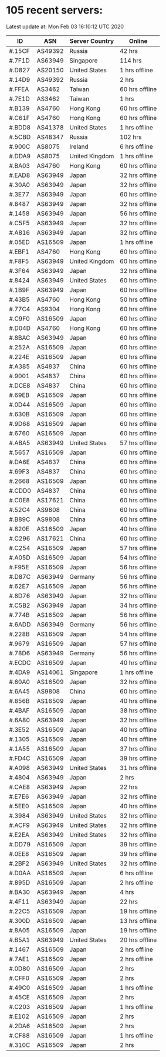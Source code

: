 # 105 recent servers:

Latest update at: Mon Feb 03 16:10:12 UTC 2020

| ID | ASN | Server Country | Online |
| -- | --- | -------------- | ------ |
| #.15CF | AS49392 | Russia | 42 hrs |
| #.7F1D | AS63949 | Singapore | 114 hrs |
| #.D827 | AS20150 | United States | 1 hrs offline |
| #.14D9 | AS49392 | Russia | 2 hrs |
| #.FFEA | AS3462 | Taiwan | 60 hrs offline |
| #.7E1D | AS3462 | Taiwan | 1 hrs |
| #.B139 | AS4760 | Hong Kong | 60 hrs offline |
| #.C61F | AS4760 | Hong Kong | 60 hrs offline |
| #.BDD8 | AS41378 | United States | 1 hrs offline |
| #.5CBD | AS48347 | Russia | 102 hrs |
| #.900C | AS8075 | Ireland | 6 hrs offline |
| #.DDA9 | AS8075 | United Kingdom | 1 hrs offline |
| #.BA03 | AS4760 | Hong Kong | 60 hrs offline |
| #.EAD8 | AS63949 | Japan | 32 hrs offline |
| #.30A0 | AS63949 | Japan | 32 hrs offline |
| #.3E77 | AS63949 | Japan | 60 hrs offline |
| #.8487 | AS63949 | Japan | 32 hrs offline |
| #.1458 | AS63949 | Japan | 56 hrs offline |
| #.C5F5 | AS63949 | Japan | 32 hrs offline |
| #.A816 | AS63949 | Japan | 32 hrs offline |
| #.05ED | AS16509 | Japan | 1 hrs offline |
| #.EBF1 | AS4760 | Hong Kong | 60 hrs offline |
| #.F8F5 | AS63949 | United Kingdom | 60 hrs offline |
| #.3F64 | AS63949 | Japan | 32 hrs offline |
| #.8424 | AS63949 | United States | 60 hrs offline |
| #.1B9F | AS63949 | Japan | 60 hrs offline |
| #.43B5 | AS4760 | Hong Kong | 50 hrs offline |
| #.77C4 | AS9304 | Hong Kong | 60 hrs offline |
| #.C9F0 | AS16509 | Japan | 60 hrs offline |
| #.D04D | AS4760 | Hong Kong | 60 hrs offline |
| #.8BAC | AS63949 | Japan | 60 hrs offline |
| #.252A | AS16509 | Japan | 60 hrs offline |
| #.224E | AS16509 | Japan | 60 hrs offline |
| #.A385 | AS4837 | China | 60 hrs offline |
| #.9001 | AS4837 | China | 60 hrs offline |
| #.DCE8 | AS4837 | China | 60 hrs offline |
| #.69EB | AS16509 | Japan | 60 hrs offline |
| #.0D44 | AS16509 | Japan | 60 hrs offline |
| #.630B | AS16509 | Japan | 60 hrs offline |
| #.9D68 | AS16509 | Japan | 60 hrs offline |
| #.6760 | AS16509 | Japan | 60 hrs offline |
| #.ABA5 | AS63949 | United States | 57 hrs offline |
| #.5657 | AS16509 | Japan | 60 hrs offline |
| #.DA6E | AS4837 | China | 60 hrs offline |
| #.69F3 | AS4837 | China | 60 hrs offline |
| #.2668 | AS16509 | Japan | 60 hrs offline |
| #.CDD0 | AS4837 | China | 60 hrs offline |
| #.C0E8 | AS17621 | China | 60 hrs offline |
| #.52C4 | AS9808 | China | 60 hrs offline |
| #.B89C | AS9808 | China | 60 hrs offline |
| #.820E | AS16509 | Japan | 40 hrs offline |
| #.C296 | AS17621 | China | 60 hrs offline |
| #.C254 | AS16509 | Japan | 57 hrs offline |
| #.A05D | AS16509 | Japan | 54 hrs offline |
| #.F95E | AS16509 | Japan | 56 hrs offline |
| #.D87C | AS63949 | Germany | 56 hrs offline |
| #.62E7 | AS16509 | Japan | 56 hrs offline |
| #.8D76 | AS63949 | Japan | 32 hrs offline |
| #.C5B2 | AS63949 | Japan | 34 hrs offline |
| #.774B | AS16509 | Japan | 56 hrs offline |
| #.6ADD | AS63949 | Germany | 56 hrs offline |
| #.228B | AS16509 | Japan | 54 hrs offline |
| #.9679 | AS16509 | Japan | 57 hrs offline |
| #.78D6 | AS63949 | Germany | 56 hrs offline |
| #.ECDC | AS16509 | Japan | 40 hrs offline |
| #.4DA9 | AS14061 | Singapore | 1 hrs offline |
| #.60A0 | AS16509 | Japan | 32 hrs offline |
| #.6A45 | AS9808 | China | 60 hrs offline |
| #.856B | AS16509 | Japan | 40 hrs offline |
| #.4BAF | AS16509 | Japan | 38 hrs offline |
| #.6A80 | AS63949 | Japan | 32 hrs offline |
| #.3E52 | AS16509 | Japan | 40 hrs offline |
| #.1305 | AS16509 | Japan | 40 hrs offline |
| #.1A55 | AS16509 | Japan | 37 hrs offline |
| #.FD4C | AS16509 | Japan | 39 hrs offline |
| #.A098 | AS63949 | United States | 31 hrs offline |
| #.4804 | AS63949 | Japan | 2 hrs |
| #.CAE8 | AS63949 | Japan | 22 hrs |
| #.E7E6 | AS63949 | Japan | 32 hrs offline |
| #.5EE0 | AS16509 | Japan | 40 hrs offline |
| #.3984 | AS63949 | United States | 32 hrs offline |
| #.ACF9 | AS63949 | United States | 32 hrs offline |
| #.E2EA | AS63949 | United States | 32 hrs offline |
| #.DD79 | AS16509 | Japan | 39 hrs offline |
| #.0EE8 | AS16509 | Japan | 39 hrs offline |
| #.2BF2 | AS63949 | United States | 32 hrs offline |
| #.D0AA | AS16509 | Japan | 6 hrs offline |
| #.895D | AS16509 | Japan | 2 hrs offline |
| #.BA30 | AS63949 | Japan | 4 hrs |
| #.4F11 | AS63949 | Japan | 22 hrs |
| #.22C5 | AS16509 | Japan | 19 hrs offline |
| #.300D | AS16509 | Japan | 13 hrs offline |
| #.8A05 | AS16509 | Japan | 19 hrs offline |
| #.B5A1 | AS63949 | United States | 20 hrs offline |
| #.1467 | AS16509 | Japan | 2 hrs offline |
| #.7AE1 | AS16509 | Japan | 2 hrs offline |
| #.0D80 | AS16509 | Japan | 2 hrs |
| #.CFF0 | AS16509 | Japan | 2 hrs |
| #.49C0 | AS16509 | Japan | 1 hrs offline |
| #.45CE | AS16509 | Japan | 2 hrs |
| #.C203 | AS16509 | Japan | 1 hrs offline |
| #.E102 | AS16509 | Japan | 2 hrs |
| #.2DA6 | AS16509 | Japan | 2 hrs |
| #.CF88 | AS16509 | Japan | 1 hrs offline |
| #.310C | AS16509 | Japan | 2 hrs |

